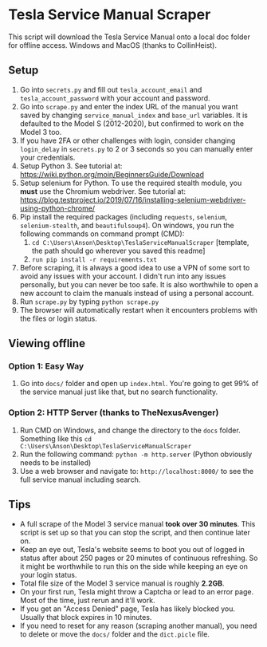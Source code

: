 # Tesla Service Manual Scraper

This script will download the Tesla Service Manual onto a local doc folder for offline access.  Windows and MacOS (thanks to CollinHeist).

## Setup

1. Go into `secrets.py` and fill out `tesla_account_email` and `tesla_account_password` with your account and password.
2. Go into `scrape.py` and enter the index URL of the manual you want saved by changing `service_manual_index` and `base_url` variables.  It is defaulted to the Model S (2012-2020), but confirmed to work on the Model 3 too.
3. If you have 2FA or other challenges with login, consider changing `login_delay` in `secrets.py` to 2 or 3 seconds so you can manually enter your credentials.
4. Setup Python 3.  See tutorial at: <https://wiki.python.org/moin/BeginnersGuide/Download>
5. Setup selenium for Python.  To use the required stealth module, you **must** use the Chromium webdriver.  See tutorial at: <https://blog.testproject.io/2019/07/16/installing-selenium-webdriver-using-python-chrome/>
6. Pip install the required packages (including `requests`, `selenium`, `selenium-stealth`, and `beautifulsoup4`).  On windows, you run the following commands on command prompt (CMD):
    1.  `cd C:\Users\Anson\Desktop\TeslaServiceManualScraper` [template, the path should go wherever you saved this readme]
    2.  `run pip install -r requirements.txt`
7. Before scraping, it is always a good idea to use a VPN of some sort to avoid any issues with your account.  I didn't run into any issues personally, but you can never be too safe.  It is also worthwhile to open a new account to claim the manuals instead of using a personal account.
8. Run `scrape.py` by typing `python scrape.py`
9. The browser will automatically restart when it encounters problems with the files or login status.

## Viewing offline

### Option 1: Easy Way

1. Go into `docs/` folder and open up `index.html`.  You're going to get 99% of the service manual just like that, but no search functionality.

### Option 2: HTTP Server (thanks to TheNexusAvenger)

1. Run CMD on Windows, and change the directory to the `docs` folder.  Something like this `cd C:\Users\Anson\Desktop\TeslaServiceManualScraper`
2. Run the following command: `python -m http.server` (Python obviously needs to be installed)
3. Use a web browser and navigate to: `http://localhost:8000/` to see the full service manual including search.

## Tips

* A full scrape of the Model 3 service manual **took over 30 minutes**.  This script is set up so that you can stop the script, and then continue later on.
* Keep an eye out, Tesla's website seems to boot you out of logged in status after about 250 pages or 20 minutes of continuous refreshing.  So it might be worthwhile to run this on the side while keeping an eye on your login status.
* Total file size of the Model 3 service manual is roughly **2.2GB**.
* On your first run, Tesla might throw a Captcha or lead to an error page.  Most of the time, just rerun and it'll work.
* If you get an "Access Denied" page, Tesla has likely blocked you.  Usually that block expires in 10 minutes.
* If you need to reset for any reason (scraping another manual), you need to delete or move the `docs/` folder and the `dict.picle` file.
